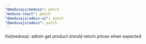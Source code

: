 ```yaml
---
"@medusajs/medusa": patch
"medusa-react": patch
"@medusajs/admin-ui": patch
"@medusajs/admin": patch
---
```


fix(medusa): admin get product should return prices when expected
